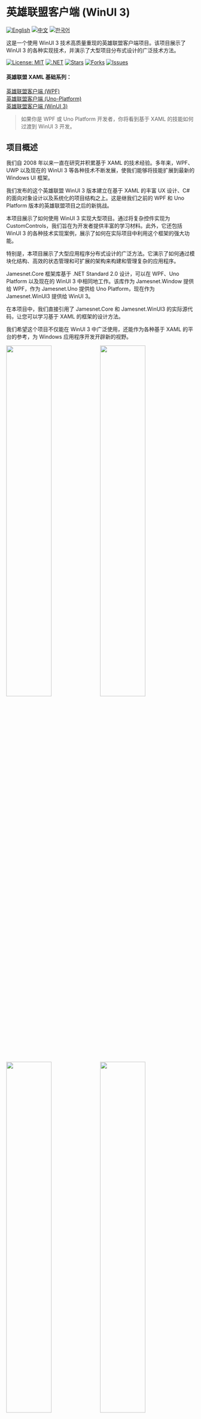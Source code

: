 # 英雄联盟客户端 (WinUI 3)

[![English](https://img.shields.io/badge/docs-English-blue.svg)](README.md) [![中文](https://img.shields.io/badge/docs-中文-red.svg)](README.zh-CN.md) [![한국어](https://img.shields.io/badge/docs-한국어-green.svg)](README.ko.md)

这是一个使用 WinUI 3 技术高质量重现的英雄联盟客户端项目。该项目展示了 WinUI 3 的各种实现技术，并演示了大型项目分布式设计的广泛技术方法。

[![License: MIT](https://img.shields.io/badge/License-MIT-yellow.svg)](https://opensource.org/licenses/MIT)
[![.NET](https://img.shields.io/badge/.NET-8.0-blue.svg)](https://dotnet.microsoft.com/download)
[![Stars](https://img.shields.io/github/stars/jamesnetgroup/leagueoflegends-winui3.svg)](https://github.com/jamesnetgroup/leagueoflegends-winui3/stargazers)
[![Forks](https://img.shields.io/github/forks/jamesnetgroup/leagueoflegends-winui3.svg)](https://github.com/jamesnetgroup/leagueoflegends-winui3/network/members)
[![Issues](https://img.shields.io/github/issues/jamesnetgroup/leagueoflegends-winui3.svg)](https://github.com/jamesnetgroup/leagueoflegends-winui3/issues)

#### 英雄联盟 XAML 基础系列：
[英雄联盟客户端 (WPF)](https://github.com/jamesnetgroup/leagueoflegends-wpf)  
[英雄联盟客户端 (Uno-Platform)](https://github.com/jamesnetgroup/leagueoflegends-uno)  
[英雄联盟客户端 (WinUI 3)](https://github.com/jamesnetgroup/leagueoflegends-winui3)

> 如果你是 WPF 或 Uno Platform 开发者，你将看到基于 XAML 的技能如何过渡到 WinUI 3 开发。

## 项目概述

我们自 2008 年以来一直在研究并积累基于 XAML 的技术经验。多年来，WPF、UWP 以及现在的 WinUI 3 等各种技术不断发展，使我们能够将技能扩展到最新的 Windows UI 框架。

我们发布的这个英雄联盟 WinUI 3 版本建立在基于 XAML 的丰富 UX 设计、C# 的面向对象设计以及系统化的项目结构之上。这是继我们之前的 WPF 和 Uno Platform 版本的英雄联盟项目之后的新挑战。

本项目展示了如何使用 WinUI 3 实现大型项目。通过将复杂控件实现为 CustomControls，我们旨在为开发者提供丰富的学习材料。此外，它还包括 WinUI 3 的各种技术实现案例，展示了如何在实际项目中利用这个框架的强大功能。

特别是，本项目展示了大型应用程序分布式设计的广泛方法。它演示了如何通过模块化结构、高效的状态管理和可扩展的架构来构建和管理复杂的应用程序。

Jamesnet.Core 框架库基于 .NET Standard 2.0 设计，可以在 WPF、Uno Platform 以及现在的 WinUI 3 中相同地工作。该库作为 Jamesnet.Window 提供给 WPF，作为 Jamesnet.Uno 提供给 Uno Platform，现在作为 Jamesnet.WinUI3 提供给 WinUI 3。

在本项目中，我们直接引用了 Jamesnet.Core 和 Jamesnet.WinUI3 的实际源代码，让您可以学习基于 XAML 的框架的设计方法。

我们希望这个项目不仅能在 WinUI 3 中广泛使用，还能作为各种基于 XAML 的平台的参考，为 Windows 应用程序开发开辟新的视野。

<img src="https://github.com/user-attachments/assets/3bc0d881-577e-4aa2-8802-698169d701a5" width="49%"/>
<img src="https://github.com/user-attachments/assets/d3b13869-d0f8-457d-90d9-5a637c500b4a" width="49%"/>
<img src="https://github.com/user-attachments/assets/45920f83-41b9-4924-8e92-86123d15a2a4" width="49%"/>
<img src="https://github.com/user-attachments/assets/4e41c4af-1a98-48b0-9c44-05ac48f0430e" width="49%"/>
<img src="https://github.com/user-attachments/assets/78415f9d-732c-4940-881c-beed7a6e9620" width="49%"/>
<img src="https://github.com/user-attachments/assets/b376f4ed-4ffd-4528-b1cc-6b0483f442e1" width="49%"/>
<img src="https://github.com/user-attachments/assets/3bc0d881-577e-4aa2-8802-698169d701a5" width="49%"/>
<img src="https://github.com/user-attachments/assets/0cedb504-2f27-43b8-87ed-34e85f1d7b83" width="49%"/>
<img src="https://github.com/user-attachments/assets/f5e80933-9d18-47c1-81c6-eb55a680972a" width="49%"/>
<img src="https://github.com/user-attachments/assets/d8aa51d5-c6e1-4a9a-95f8-e20a7c6f9f91" width="49%"/>
<img src="https://github.com/user-attachments/assets/c2cc6c22-8345-4333-83a2-61ab08883652" width="49%"/>
<img src="https://github.com/user-attachments/assets/fd6aa0ca-14c1-4446-b6cb-2617bc15b373" width="49%"/>
<img src="https://github.com/user-attachments/assets/be84fe63-4fb5-4a6c-a537-9907b88e648b" width="49%"/>
<img src="https://github.com/user-attachments/assets/24db2d8b-b839-42b2-be8a-2fc6266dad77" width="49%"/>
<img src="https://github.com/user-attachments/assets/642ccf0d-f2df-4adc-bb87-b1246cbda0b7" width="49%"/>
<img src="https://github.com/user-attachments/assets/bece2bfd-1bb9-436e-b928-929d3706398c" width="49%"/>

## 支持的平台

本项目支持以下平台：

- **Windows**：在 Windows 10 版本 1809（内部版本 17763）或更高版本上作为本机应用程序运行。

注意：这个应用程序是专门使用 WinUI 3 为 Windows 环境开发的。它不像 Uno Platform 版本那样支持跨平台开发。

## 如何运行

当你克隆此存储库时，它默认设置为 .NET 8.0 环境。你可以立即使用 Windows 上的 Visual Studio 2022 构建和运行它。

### 配置：

项目文件配置如下。你可以根据需要调整 .NET 版本。

```xml
<Project Sdk="Microsoft.NET.Sdk">
  <PropertyGroup>
    <OutputType>WinExe</OutputType>
    <TargetFramework>net8.0-windows10.0.19041.0</TargetFramework>
    <TargetPlatformMinVersion>10.0.17763.0</TargetPlatformMinVersion>
    <UseWinUI>true</UseWinUI>
  </PropertyGroup>
</Project>
```

## 为项目做贡献

欢迎你的贡献！随时提交 Pull Requests。

## 许可证

本项目采用 MIT 许可证。详情请参见 [LICENSE](LICENSE) 文件。
